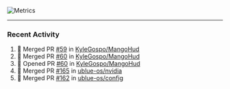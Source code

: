 ![Metrics](https://metrics.lecoq.io/KyleGospo?template=classic&base=header%2C%20activity%2C%20community%2C%20repositories%2C%20metadata&base.indepth=false&base.hireable=false&base.skip=false&config.timezone=America%2FLos_Angeles)

---
### Recent Activity
<!--START_SECTION:activity-->
1. 🎉 Merged PR [#59](https://github.com/KyleGospo/MangoHud/pull/59) in [KyleGospo/MangoHud](https://github.com/KyleGospo/MangoHud)
2. 🎉 Merged PR [#60](https://github.com/KyleGospo/MangoHud/pull/60) in [KyleGospo/MangoHud](https://github.com/KyleGospo/MangoHud)
3. 💪 Opened PR [#60](https://github.com/KyleGospo/MangoHud/pull/60) in [KyleGospo/MangoHud](https://github.com/KyleGospo/MangoHud)
4. 🎉 Merged PR [#165](https://github.com/ublue-os/nvidia/pull/165) in [ublue-os/nvidia](https://github.com/ublue-os/nvidia)
5. 🎉 Merged PR [#162](https://github.com/ublue-os/config/pull/162) in [ublue-os/config](https://github.com/ublue-os/config)
<!--END_SECTION:activity-->
